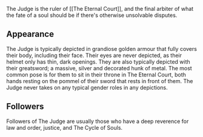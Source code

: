 The Judge is the ruler of [[The Eternal Court]], and the final arbiter of what the fate of a soul should be if there's otherwise unsolvable disputes.

## Appearance
The Judge is typically depicted in grandiose golden armour that fully covers their body, including their face. Their eyes are never depicted, as their helmet only has thin, dark openings. They are also typically depicted with their greatsword; a massive, silver and decorated hunk of metal. The most common pose is for them to sit in their throne in The Eternal Court, both hands resting on the pommel of their sword that rests in front of them. The Judge never takes on any typical gender roles in any depictions.

## Followers
Followers of The Judge are usually those who have a deep reverence for law and order, justice, and The Cycle of Souls. 